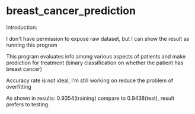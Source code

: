 # breast_cancer_prediction

Introduction:

I don't have permission to expose raw dataset, but I can show the result as running this program

This program evaluates info among various aspects of patients and make prediction for treatment
(binary classification on whether the patient has breast cancer)

Accuracy rate is not ideal, I'm still working on reduce the problem of overfitting

As shown in results: 0.9354(training) compare to 0.9438(test), result prefers to testing.
